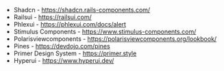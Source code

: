 - Shadcn - https://shadcn.rails-components.com/
- Railsui - https://railsui.com/
- Phlexui -  https://phlexui.com/docs/alert
- Stimulus Components - https://www.stimulus-components.com/
- Polarisviewcomponents - https://polarisviewcomponents.org/lookbook/
- Pines - https://devdojo.com/pines
- Primer Design System - https://primer.style
- Hyperui - https://www.hyperui.dev/
